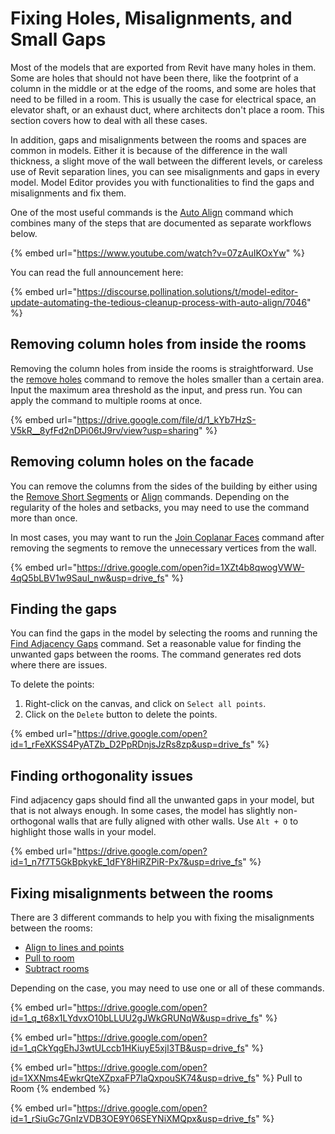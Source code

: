 # Fixing Holes, Misalignments, and Small Gaps

Most of the models that are exported from Revit have many holes in them. Some are holes that should not have been there, like the footprint of a column in the middle or at the edge of the rooms, and some are holes that need to be filled in a room. This is usually the case for electrical space, an elevator shaft, or an exhaust duct, where architects don't place a room. This section covers how to deal with all these cases.

In addition, gaps and misalignments between the rooms and spaces are common in models. Either it is because of the difference in the wall thickness, a slight move of the wall between the different levels, or careless use of Revit separation lines, you can see misalignments and gaps in every model. Model Editor provides you with functionalities to find the gaps and misalignments and fix them.

One of the most useful commands is the [Auto Align](../commands/me_auto_align.md) command which combines many of the steps that are documented as separate workflows below.

{% embed url="https://www.youtube.com/watch?v=07zAuIKOxYw" %}

You can read the full announcement here:

{% embed url="https://discourse.pollination.solutions/t/model-editor-update-automating-the-tedious-cleanup-process-with-auto-align/7046" %}

## Removing column holes from inside the rooms

Removing the column holes from inside the rooms is straightforward. Use the [remove holes](../commands/#remove-holes) command to remove the holes smaller than a certain area. Input the maximum area threshold as the input, and press run. You can apply the command to multiple rooms at once.

{% embed url="https://drive.google.com/file/d/1_kYb7HzS-V5kR__8yfFd2nDPi06tJ9rv/view?usp=sharing" %}

## Removing column holes on the facade

You can remove the columns from the sides of the building by either using the [Remove Short Segments](../commands/#remove-short-segments) or [Align](../commands/#align) commands. Depending on the regularity of the holes and setbacks, you may need to use the command more than once.

In most cases, you may want to run the [Join Coplanar Faces](../commands/#join-coplanar-faces) command after removing the segments to remove the unnecessary vertices from the wall.

{% embed url="https://drive.google.com/open?id=1XZt4b8qwogVWW-4qQ5bLBV1w9Saul_nw&usp=drive_fs" %}



## Finding the gaps

You can find the gaps in the model by selecting the rooms and running the [Find Adjacency Gaps](../commands/#find-adjacency-gaps) command. Set a reasonable value for finding the unwanted gaps between the rooms. The command generates red dots where there are issues.

To delete the points:

1. Right-click on the canvas, and click on `Select all points`.
2. Click on the `Delete` button to delete the points.

{% embed url="https://drive.google.com/open?id=1_rFeXKSS4PyATZb_D2PpRDnjsJzRs8zp&usp=drive_fs" %}

## Finding orthogonality issues

Find adjacency gaps should find all the unwanted gaps in your model, but that is not always enough. In some cases, the model has slightly non-orthogonal walls that are fully aligned with other walls. Use `Alt + O` to highlight those walls in your model.

{% embed url="https://drive.google.com/open?id=1_n7f7T5GkBpkykE_1dFY8HiRZPiR-Px7&usp=drive_fs" %}

## Fixing misalignments between the rooms

There are 3 different commands to help you with fixing the misalignments between the rooms:

* [Align to lines and points](../commands/#align)
* [Pull to room](../commands/#pull-to-room)
* [Subtract rooms](../commands/#subtract-rooms)

Depending on the case, you may need to use one or all of these commands.

{% embed url="https://drive.google.com/open?id=1_q_t68x1LYdvxO10bLLUU2gJWkGRUNqW&usp=drive_fs" %}

{% embed url="https://drive.google.com/open?id=1_qCkYqgEhJ3wtULccb1HKiuyE5xjl3TB&usp=drive_fs" %}

{% embed url="https://drive.google.com/open?id=1XXNms4EwkrQteXZpxaFP7laQxpouSK74&usp=drive_fs" %}
Pull to Room
{% endembed %}

{% embed url="https://drive.google.com/open?id=1_rSiuGc7GnIzVDB3OE9Y06SEYNiXMQpx&usp=drive_fs" %}

